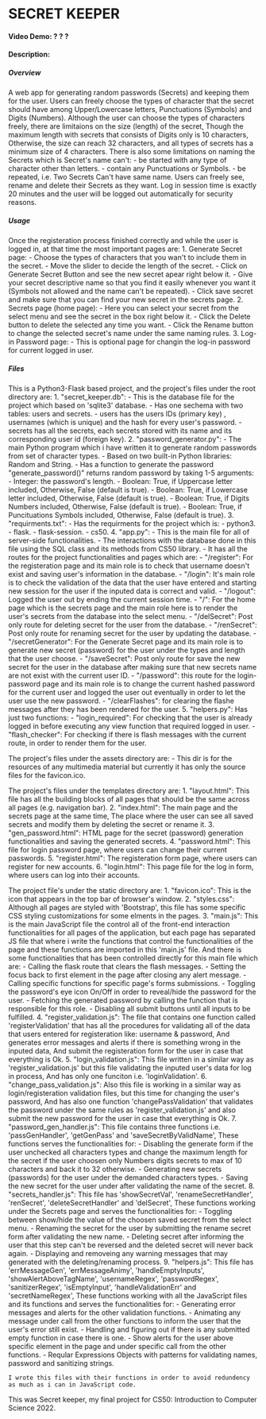 # SECRET KEEPER

#### Video Demo: ? ? ?

#### Description:
##### Overview
A web app for generating random passwords (Secrets) and keeping them for the user.
Users can freely choose the types of character that the secret should have among Upper/Lowercase letters, Punctuations (Symbols) and Digits (Numbers).
Although the user can choose the types of characters freely, there are limitaions on the size (length) of the secret, Though the maximum length with secrets that consists of Digits only is 10 characters, Otherwise, the size can reach 32 characters, and all types of secrets has a minimum size of 4 characters.
There is also some limitations on naming the Secrets which is Secret's name can't:
    - be started with any type of character other than letters.
    - contain any Punctuations or Symbols.
    - be repeated, i.e. Two Secrets Can't have same name.
Users can freely see, rename and delete their Secrets as they want.
Log in session time is exactly 20 minutes and the user will be logged out automatically for security reasons.

##### Usage
Once the registeration process finished correctly and while the user is logged in, at that time the most important pages are:
    1. Generate Secret page:
       - Choose the types of characters that you wan't to include them in the secret.
       - Move the slider to decide the length of the secret.
       - Click on Generate Secret Button and see the new secret apear right below it.
       - Give your secret descriptive name so that you find it easily whenever you want it (Symbols not allowed and the name can't be repeated).
       - Click save secret and make sure that you can find your new secret in the secrets page.
    2. Secrets page (home page):
       - Here you can select your secret from the select menu and see the secret in the box right below it.
       - Click the Delete button to delete the selected any time you want.
       - Click the Rename button to change the selected secret's name under the same naming rules.
    3. Log-in Password page:
       - This is optional page for changin the log-in password for current logged in user.

##### Files
This is a Python3-Flask based project, and the project's files under the root directory are:
    1. "secret_keeper.db":
       - This is the database file for the project which based on 'sqlite3' database.
       - Has one sechema with two tables: users and secrets.
       - users has the users IDs (primary key) , usernames (which is unique) and the hash for every user's password.
       - secrets has all the secrets, each secrets stored with its name and its corresponding user id (foreign key).
    2. "password_generator.py":
       - The main Python program which i have written it to generate random passwords from set of character types.
       - Based on two built-in Python libraries: Random and String.
       - Has a function to generate the password "generate_password()" returns random password by taking 1-5 arguments:
         - Integer: the password's length.
         - Boolean: True, if Uppercase letter included, Otherwise, False (default is true).
         - Boolean: True, if Lowercase letter included, Otherwise, False (default is true).
         - Boolean: True, if Digits Numbers included, Otherwise, False (default is true).
         - Boolean: True, if Puncituations Symbols included, Otherwise, False (default is true).
    3. "requirments.txt":
       - Has the requirments for the project which is:
         - python3.
         - flask.
         - flask-session.
         - cs50.
    4. "app.py":
       - This is the main file for all of server-side functionalities.
       - The interactions with the database done in this file using the SQL class and its methods from CS50 library.
       - It has all the routes for the project functionalities and pages which are:
         - "/register": For the registeration page and its main role is to check that username doesn't exist and saving user's information in the database.
         - "/login": It's main role is to check the validation of the data that the user have entered and starting new session for the user if the inputed data is correct and valid.
         - "/logout": Logged the user out by ending the current session time.
         - "/": For the home page which is the secrets page and the main role here is to render the user's secrets from the database into the select menu.
         - "/delSecret": Post only route for deleting secret for the user from the database.
         - "/renSecret": Post only route for renaming secret for the user by updating the database.
         - "/secretGenerator": For the Generate Secret page and its main role is to generate new secret (password) for the user under the types and length that the user choose.
         - "/saveSecret": Post only route for save the new secret for the user in the database after making sure that new secrets name are not exist with the current user ID.
         - "/password": this route for the login-password page and its main role is to change the current hashed password for the current user and logged the user out eventually in order to let the user use the new password.
         - "/clearFlashes": for clearing the flashe messages after they has been rendered for the user.
    5. "helpers.py": Has just two functions:
       - "login_required": For checking that the user is already logged in before executing any view function that required logged in user.
       - "flash_checker": For checking if there is flash messages with the current route, in order to render them for the user.

The project's files under the assets directory are:
    - This dir is for the resources of any multimedia material but currently it has only the source files for the favicon.ico.

The project's files under the templates directory are:
    1. "layout.html": This file has all the building blocks of all pages that should be the same across all pages (e.g. navigation bar).
    2. "index.html": The main page and the secrets page at the same time, The place where the user can see all saved secrets and modify them by deleting the secret or rename it.
    3. "gen_password.html": HTML page for the secret (password) generation functionalities and saving the generated secrets.
    4. "password.html": This file for login password page, where users can change their current passwords.
    5. "register.html": The registeration form page, where users can register for new accounts.
    6. "login.html": This page file for the log in form, where users can log into their accounts.

The project file's under the static directory are:
    1. "favicon.ico": This is the icon that appears in the top bar of browser's window.
    2. "styles.css": Although all pages are styled with 'Bootstrap', this file has some specific CSS styling customizations for some elments in the pages.
    3. "main.js": This is the main JavaScript file the control all of the front-end interaction functionalities for all pages of the application, but each page has separated JS file that where i write the functions that control the functionalities of the page and these functions are imported in this 'main.js' file. And there is some functionalities that has been controlled directly for this main file which are:
        - Calling the flask route that clears the flash messages.
        - Setting the focus back to first element in the page after closing any alert message.
        - Calling specific functions for specific page's forms submissions.
        - Toggling the password's eye icon On/Off in order to reveal/hide the password for the user.
        - Fetching the generated password by calling the function that is responsible for this role.
        - Disabling all submit buttons until all inputs to be fulfilled.
    4. "register_validation.js": The file that contains one function called 'registerValidation' that has all the procedures for validating all of the data that users entered for registeration like: username & password, And generates error messages and alerts if there is something wrong in the inputed data, And submit the registeration form for the user in case that everything is Ok.
    5. "login_validation.js": This file written in a similar way as 'register_validation.js' but this file validating the inputed user's data for log in process, And has only one funciton i.e. 'loginValidation'.
    6. "change_pass_validation.js": Also this file is working in a similar way as login/registeration validation files, but this time for changing the user's password, And has also one function 'changePassValidation' that validates the password under the same rules as 'register_validation.js' and also submit the new password for the user in case that everything is Ok.
    7. "password_gen_handler.js": This file contains three functions i.e. 'passGenHandler', 'getGenPass' and 'saveSecretByValidName', These functions serves the functionalities for:
        - Disabling the generate form if the user unchecked all characters types and change the maximum length for the secret if the user choosen only Numbers digits secrets to max of 10 characters and back it to 32 otherwise.
        - Generating new secrets (passwords) for the user under the demanded characters types.
        - Saving the new secret for the user under after validating the name of the secret.
    8. "secrets_handler.js": This file has 'showSecretVal', 'renameSecretHandler', 'renSecret', 'deleteSecretHandler' and 'delSecret', These functions working under the Secrets page and serves the functionalities for:
        - Toggling between show/hide the value of the choosen saved secret from the select menu.
        - Renaming the secret for the user by submitting the rename secret form after validating the new name.
        - Deleting secret after informing the user that this step can't be reversed and the deleted secret will never back again.
        - Displaying and removeing any warning messages that may generated with the deleting/renaming process.
    9. "helpers.js": This file has 'errMessageGen', 'errMessageAnimy', 'handleEmptyInputs', 'showAlertAboveTagName', 'usernameRegex', 'passwordRegex', 'sanitizerRegex', 'isEmptyInput', 'handleValidationErr' and 'secretNameRegex', These functions working with all the JavaScript files and its functions and serves the functionalities for:
        - Generating error messages and alerts for the other validation functions.
        - Animating any message under call from the other functions to inform the user that the user's error still exist.
        - Handling and figuring out if there is any submitted empty function in case there is one.
        - Show alerts for the user above specific element in the page and under specific call from the other functions.
        - Reqular Expressions Objects with patterns for validating names, password and sanitizing strings.

    I wrote this files with their functions in order to avoid redundency as much as i can in JavaScript code.

This was Secret keeper, my final project for CS50: Introduction to Computer Science 2022.




